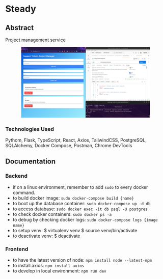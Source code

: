 # Steady

## Abstract

Project management service

<p align="center"><img src="https://github.com/Yehdar/steady/blob/main/demo/demo.png" width="80%"></p>

### Technologies Used

Pythom, Flask, TypeScript, React, Axios, TailwindCSS, PostgreSQL, SQLAlchemy, Docker Compose, Postman, Chrome DevTools

## Documentation

### Backend

- if on a linux environment, remember to add `sudo` to every docker command.
- to build docker image: `sudo docker-compose build {name}`
- to boot up the database container: `sudo docker-compose up -d db`
- to access database: `sudo docker exec -it db psql -U postgres`
- to check docker containers: `sudo docker ps -a`
- to debug by checking docker logs: `sudo docker-compose logs {image name}`
- to setup venv:
  $ virtualenv venv
  $ source venv/bin/activate
- to deactivate venv:
  $ deactivate

### Frontend

- to have the latest version of node: `npm install node --latest-npm`
- to install axios: `npm install axios`
- to develop in local environment: `npm run dev`
